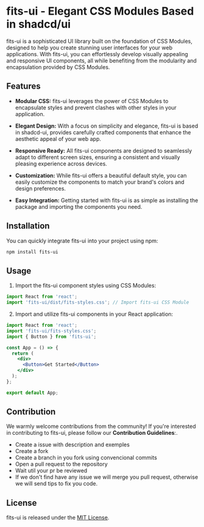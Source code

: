 # fits-ui - Elegant CSS Modules Based in shadcd/ui

fits-ui is a sophisticated UI library built on the foundation of CSS Modules, designed to help you create stunning user interfaces for your web applications. With fits-ui, you can effortlessly develop visually appealing and responsive UI components, all while benefiting from the modularity and encapsulation provided by CSS Modules.

## Features

- **Modular CSS:** fits-ui leverages the power of CSS Modules to encapsulate styles and prevent clashes with other styles in your application.

- **Elegant Design:** With a focus on simplicity and elegance, fits-ui is based in shadcd-ui, provides carefully crafted components that enhance the aesthetic appeal of your web app.

- **Responsive Ready:** All fits-ui components are designed to seamlessly adapt to different screen sizes, ensuring a consistent and visually pleasing experience across devices.

- **Customization:** While fits-ui offers a beautiful default style, you can easily customize the components to match your brand's colors and design preferences.

- **Easy Integration:** Getting started with fits-ui is as simple as installing the package and importing the components you need.

## Installation

You can quickly integrate fits-ui into your project using npm:

```bash
npm install fits-ui
```

## Usage

1. Import the fits-ui component styles using CSS Modules:

```jsx
import React from 'react';
import 'fits-ui/dist/fits-styles.css'; // Import fits-ui CSS Module
```

2. Import and utilize fits-ui components in your React application:

```jsx
import React from 'react';
import 'fits-ui/fits-styles.css';
import { Button } from 'fits-ui';

const App = () => {
  return (
    <div>
      <Button>Get Started</Button>
    </div>
  );
};

export default App;
```

## Contribution

We warmly welcome contributions from the community! If you're interested in contributing to fits-ui, please follow our **Contribution Guidelines**:.

- Create a issue with description and exemples
- Create a fork
- Create a branch in you fork using convencional commits
- Open a pull request to the repository 
- Wait util your pr be reviewed 
- If we don't find have any issue we will merge you pull request, otherwise we will send tips to fix you code.


## License

fits-ui is released under the [MIT License](https://opensource.org/licenses/MIT).